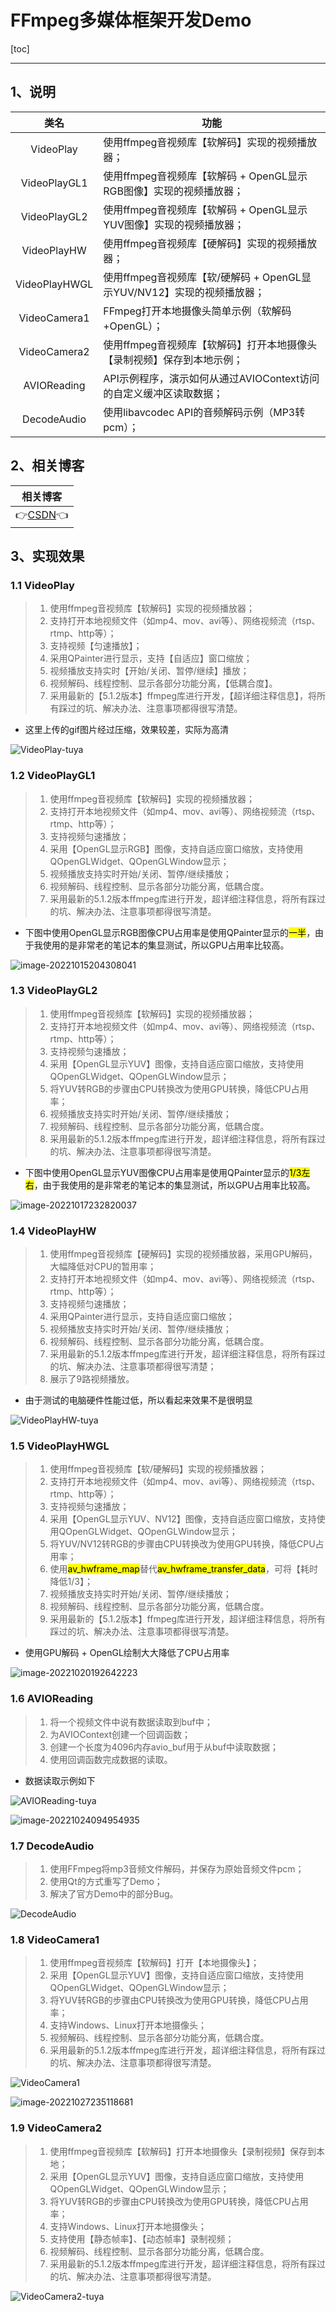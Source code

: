 # FFmpeg多媒体框架开发Demo

[toc]

---

## 1、说明

|     类名      | 功能                                                         |
| :-----------: | ------------------------------------------------------------ |
|   VideoPlay   | 使用ffmpeg音视频库【软解码】实现的视频播放器；               |
| VideoPlayGL1  | 使用ffmpeg音视频库【软解码 + OpenGL显示RGB图像】实现的视频播放器； |
| VideoPlayGL2  | 使用ffmpeg音视频库【软解码 + OpenGL显示YUV图像】实现的视频播放器； |
|  VideoPlayHW  | 使用ffmpeg音视频库【硬解码】实现的视频播放器；               |
| VideoPlayHWGL | 使用ffmpeg音视频库【软/硬解码 + OpenGL显示YUV/NV12】实现的视频播放器； |
| VideoCamera1  | FFmpeg打开本地摄像头简单示例（软解码+OpenGL）；              |
| VideoCamera2  | 使用ffmpeg音视频库【软解码】打开本地摄像头【录制视频】保存到本地示例； |
|  AVIOReading  | API示例程序，演示如何从通过AVIOContext访问的自定义缓冲区读取数据； |
|  DecodeAudio  | 使用libavcodec API的音频解码示例（MP3转pcm）；               |




## 2、相关博客

|                           相关博客                           |
| :----------------------------------------------------------: |
| 👉[CSDN](https://blog.csdn.net/qq_43627907/category_11660518.html)👈 |




## 3、实现效果

### 1.1 VideoPlay

> 1. 使用ffmpeg音视频库【软解码】实现的视频播放器；
> 2. 支持打开本地视频文件（如mp4、mov、avi等）、网络视频流（rtsp、rtmp、http等）；
> 3. 支持视频【匀速播放】；
> 4. 采用QPainter进行显示，支持【自适应】窗口缩放；
> 5. 视频播放支持实时【开始/关闭、暂停/继续】播放；
> 6. 视频解码、线程控制、显示各部分功能分离，【低耦合度】。
> 7. 采用最新的【5.1.2版本】ffmpeg库进行开发，【超详细注释信息】，将所有踩过的坑、解决办法、注意事项都得很写清楚。

* 这里上传的gif图片经过压缩，效果较差，实际为高清

![VideoPlay-tuya](FFmpegDemo.assets/VideoPlay-tuya.gif)



### 1.2 VideoPlayGL1

> 1. 使用ffmpeg音视频库【软解码】实现的视频播放器；                                    
> 2.  支持打开本地视频文件（如mp4、mov、avi等）、网络视频流（rtsp、rtmp、http等）；           
> 3.   支持视频匀速播放；                                                   
> 4.   采用【OpenGL显示RGB】图像，支持自适应窗口缩放，支持使用QOpenGLWidget、QOpenGLWindow显示；
> 5.   视频播放支持实时开始/关闭、暂停/继续播放；                                      
> 6.   视频解码、线程控制、显示各部分功能分离，低耦合度。                                   
> 7.   采用最新的5.1.2版本ffmpeg库进行开发，超详细注释信息，将所有踩过的坑、解决办法、注意事项都得很写清楚。    
> 

* 下图中使用OpenGL显示RGB图像CPU占用率是使用QPainter显示的<mark>一半</mark>，由于我使用的是非常老的笔记本的集显测试，所以GPU占用率比较高。

![image-20221015204308041](FFmpegDemo.assets/image-20221015204308041.png)



### 1.3 VideoPlayGL2

> 1. 使用ffmpeg音视频库【软解码】实现的视频播放器；                                
> 2. 支持打开本地视频文件（如mp4、mov、avi等）、网络视频流（rtsp、rtmp、http等）；       
> 3. 支持视频匀速播放；                                               
> 4. 采用【OpenGL显示YUV】图像，支持自适应窗口缩放，支持使用QOpenGLWidget、QOpenGLWindow显示；
> 5. 将YUV转RGB的步骤由CPU转换改为使用GPU转换，降低CPU占用率；
> 6. 视频播放支持实时开始/关闭、暂停/继续播放；                                  
> 7. 视频解码、线程控制、显示各部分功能分离，低耦合度。                               
> 8. 采用最新的5.1.2版本ffmpeg库进行开发，超详细注释信息，将所有踩过的坑、解决办法、注意事项都得很写清楚。
> 

* 下图中使用OpenGL显示YUV图像CPU占用率是使用QPainter显示的<mark>1/3左右</mark>，由于我使用的是非常老的笔记本的集显测试，所以GPU占用率比较高。

![image-20221017232820037](FFmpegDemo.assets/image-20221017232820037.png)



### 1.4 VideoPlayHW

> 1. 使用ffmpeg音视频库【硬解码】实现的视频播放器，采用GPU解码， 大幅降低对CPU的暂用率；
> 2. 支持打开本地视频文件（如mp4、mov、avi等）、网络视频流（rtsp、rtmp、http等）；
> 3. 支持视频匀速播放；
> 4. 采用QPainter进行显示，支持自适应窗口缩放；
> 5. 视频播放支持实时开始/关闭、暂停/继续播放；
> 6. 视频解码、线程控制、显示各部分功能分离，低耦合度。
> 7. 采用最新的5.1.2版本ffmpeg库进行开发，超详细注释信息，将所有踩过的坑、解决办法、注意事项都得很写清楚；
> 8. 展示了9路视频播放。

* 由于测试的电脑硬件性能过低，所以看起来效果不是很明显

![VideoPlayHW-tuya](FFmpegDemo.assets/VideoPlayHW-tuya.png)



### 1.5 VideoPlayHWGL

> 1. 使用ffmpeg音视频库【软/硬解码】实现的视频播放器；                                           
> 2. 支持打开本地视频文件（如mp4、mov、avi等）、网络视频流（rtsp、rtmp、http等）；                    
> 3. 支持视频匀速播放；                                                            
> 4. 采用【OpenGL显示YUV、NV12】图像，支持自适应窗口缩放，支持使用QOpenGLWidget、QOpenGLWindow显示；  
> 5. 将YUV/NV12转RGB的步骤由CPU转换改为使用GPU转换，降低CPU占用率；                            
> 6. 使用<mark>av_hwframe_map</mark>替代<mark>av_hwframe_transfer_data</mark>，可将【耗时降低1/3】；              
> 7. 视频播放支持实时开始/关闭、暂停/继续播放；                                               
> 8. 视频解码、线程控制、显示各部分功能分离，低耦合度。                                            
> 9. 采用最新的【5.1.2版本】ffmpeg库进行开发，超详细注释信息，将所有踩过的坑、解决办法、注意事项都得很写清楚。           

* 使用GPU解码 + OpenGL绘制大大降低了CPU占用率

![image-20221020192642223](FFmpegDemo.assets/image-20221020192642223.png)



### 1.6 AVIOReading

> 1. 将一个视频文件中说有数据读取到buf中；
> 2. 为AVIOContext创建一个回调函数；
> 3. 创建一个长度为4096内存avio_buf用于从buf中读取数据；
> 4. 使用回调函数完成数据的读取。

* 数据读取示例如下

![AVIOReading-tuya](FFmpegDemo.assets/AVIOReading-tuya.gif)

![image-20221024094954935](FFmpegDemo.assets/image-20221024094954935.png)



### 1.7 DecodeAudio

> 1. 使用FFmpeg将mp3音频文件解码，并保存为原始音频文件pcm；
> 2. 使用Qt的方式重写了Demo；
> 3. 解决了官方Demo中的部分Bug。

![DecodeAudio](FFmpegDemo.assets/DecodeAudio.gif)



### 1.8 VideoCamera1

> 1. 使用ffmpeg音视频库【软解码】打开【本地摄像头】；                                       
> 2. 采用【OpenGL显示YUV】图像，支持自适应窗口缩放，支持使用QOpenGLWidget、QOpenGLWindow显示；
> 3. 将YUV转RGB的步骤由CPU转换改为使用GPU转换，降低CPU占用率；                          
> 4. 支持Windows、Linux打开本地摄像头；                                        
> 5. 视频解码、线程控制、显示各部分功能分离，低耦合度。                                     
> 6. 采用最新的5.1.2版本ffmpeg库进行开发，超详细注释信息，将所有踩过的坑、解决办法、注意事项都得很写清楚。      

![VideoCamera1](FFmpegDemo.assets/VideoCamera1.gif)

![image-20221027235118681](FFmpegDemo.assets/image-20221027235118681.png)



### 1.9 VideoCamera2

> 1. 使用ffmpeg音视频库【软解码】打开本地摄像头【录制视频】保存到本地；                             
> 2. 采用【OpenGL显示YUV】图像，支持自适应窗口缩放，支持使用QOpenGLWidget、QOpenGLWindow显示； 
> 3. 将YUV转RGB的步骤由CPU转换改为使用GPU转换，降低CPU占用率；                           
> 4. 支持Windows、Linux打开本地摄像头；                                        
> 5. 支持使用【静态帧率】、【动态帧率】录制视频；                                         
> 6. 视频解码、线程控制、显示各部分功能分离，低耦合度。                                      
> 7. 采用最新的5.1.2版本ffmpeg库进行开发，超详细注释信息，将所有踩过的坑、解决办法、注意事项都得很写清楚。       

![VideoCamera2-tuya](FFmpegDemo.assets/VideoCamera2-tuya.gif)
